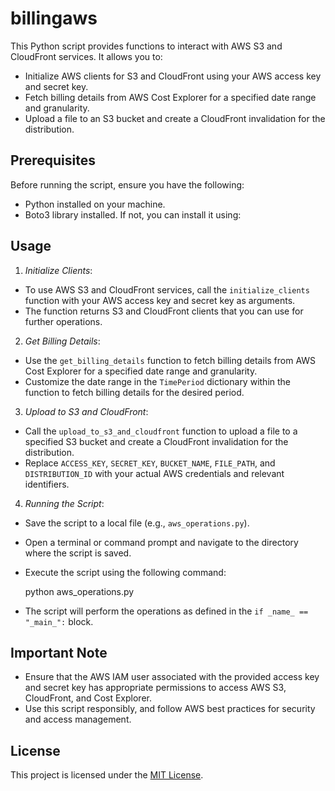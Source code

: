 # billingaws

This Python script provides functions to interact with AWS S3 and CloudFront services. It allows you to:
- Initialize AWS clients for S3 and CloudFront using your AWS access key and secret key.
- Fetch billing details from AWS Cost Explorer for a specified date range and granularity.
- Upload a file to an S3 bucket and create a CloudFront invalidation for the distribution.

## Prerequisites

Before running the script, ensure you have the following:
- Python installed on your machine.
- Boto3 library installed. If not, you can install it using:


## Usage

1. *Initialize Clients*:
 - To use AWS S3 and CloudFront services, call the `initialize_clients` function with your AWS access key and secret key as arguments.
 - The function returns S3 and CloudFront clients that you can use for further operations.

2. *Get Billing Details*:
 - Use the `get_billing_details` function to fetch billing details from AWS Cost Explorer for a specified date range and granularity.
 - Customize the date range in the `TimePeriod` dictionary within the function to fetch billing details for the desired period.

3. *Upload to S3 and CloudFront*:
 - Call the `upload_to_s3_and_cloudfront` function to upload a file to a specified S3 bucket and create a CloudFront invalidation for the distribution.
 - Replace `ACCESS_KEY`, `SECRET_KEY`, `BUCKET_NAME`, `FILE_PATH`, and `DISTRIBUTION_ID` with your actual AWS credentials and relevant identifiers.

4. *Running the Script*:
 - Save the script to a local file (e.g., `aws_operations.py`).
 - Open a terminal or command prompt and navigate to the directory where the script is saved.
 - Execute the script using the following command:
   
   python aws_operations.py
   
 - The script will perform the operations as defined in the `if _name_ == "_main_":` block.

## Important Note

- Ensure that the AWS IAM user associated with the provided access key and secret key has appropriate permissions to access AWS S3, CloudFront, and Cost Explorer.
- Use this script responsibly, and follow AWS best practices for security and access management.

## License

This project is licensed under the [MIT License](LICENSE).
